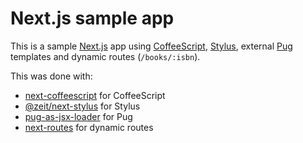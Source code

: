 # Next.js sample app

This is a sample [Next.js](https://nextjs.org) app using [CoffeeScript](https://coffeescript.org/), [Stylus](https://stylus-lang.com), external [Pug](https://pugjs.org) templates and dynamic routes (`/books/:isbn`).

This was done with:
- [next-coffeescript](https://github.com/alin23/next-coffeescript) for CoffeeScript
- [@zeit/next-stylus](https://github.com/zeit/next-plugins/tree/master/packages/next-stylus) for Stylus
- [pug-as-jsx-loader](https://bluewings.github.io/pug-as-jsx-loader/) for Pug
- [next-routes](https://github.com/fridays/next-routes) for dynamic routes
